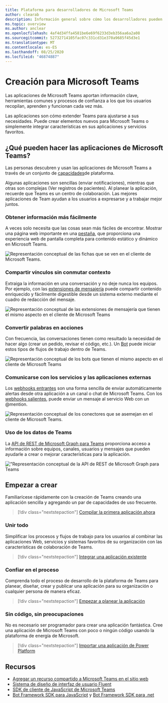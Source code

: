 ```yaml
---
title: Plataforma para desarrolladores de Microsoft Teams
author: clearab
description: Información general sobre cómo los desarrolladores pueden ampliar y personalizar las características de Microsoft Teams con la plataforma de Microsoft Teams.
ms.topic: overview
ms.author: anclear
ms.openlocfilehash: 4af4d34ffa4581be6e69f6233d3eb356aa6a2a08
ms.sourcegitcommit: 52732714105fac07c331cd31e370a9685f45d3e1
ms.translationtype: MT
ms.contentlocale: es-ES
ms.lasthandoff: 08/25/2020
ms.locfileid: "46874887"
---
```

# <a name="building-for-microsoft-teams"></a>Creación para Microsoft Teams

Las aplicaciones de Microsoft Teams aportan información clave, herramientas comunes y procesos de confianza a los que los usuarios recopilan, aprenden y funcionan cada vez más.

Las aplicaciones son cómo extender Teams para ajustarse a sus necesidades. Puede crear elementos nuevos para Microsoft Teams o simplemente integrar características en sus aplicaciones y servicios favoritos.

## <a name="what-can-teams-apps-do"></a>¿Qué pueden hacer las aplicaciones de Microsoft Teams?

Las personas descubren y usan las aplicaciones de Microsoft Teams a través de un conjunto de [capacidades](capabilities-overview.md)de plataforma.

Algunas aplicaciones son sencillas (enviar notificaciones), mientras que otras son complejas (Ver registros de pacientes). Al planear la aplicación, recuerde que Teams es un centro de colaboración. Las mejores aplicaciones de Team ayudan a los usuarios a expresarse y a trabajar mejor juntos.

### <a name="get-information-more-conveniently"></a>Obtener información más fácilmente

A veces solo necesita que las cosas sean más fáciles de encontrar. Mostrar una página web importante en una [pestaña](doc-links/what-are-tabs.md), que proporciona una experiencia web de pantalla completa para contenido estático y dinámico en Microsoft Teams.

![Representación conceptual de las fichas que se ven en el cliente de Microsoft Teams.](doc-links/images/overview-tabs.png)

### <a name="share-links-without-switching-context"></a>Compartir vínculos sin conmutar contexto

Extraiga la información en una conversación y no deje nunca los equipos. Por ejemplo, con las [extensiones de mensajería](doc-links/what-are-messaging-extensions.md) puede compartir contenido enriquecido y fácilmente digestible desde un sistema externo mediante el cuadro de redacción del mensaje.

![Representación conceptual de las extensiones de mensajería que tienen el mismo aspecto en el cliente de Microsoft Teams](doc-links\images\overview-messaging.png)

### <a name="turn-words-into-actions"></a>Convertir palabras en acciones

Con frecuencia, las conversaciones tienen como resultado la necesidad de hacer algo (crear un pedido, revisar el código, etc.). Un [Bot](doc-links/what-are-bots.md) puede iniciar estos tipos de flujos de trabajo dentro de Teams.

![Representación conceptual de los bots que tienen el mismo aspecto en el cliente de Microsoft Teams](doc-links/images/overview-bots.png)

### <a name="communicate-with-external-apps-and-services"></a>Comunicarse con los servicios y las aplicaciones externas

Los [webhooks entrantes](doc-links/what-are-webhooks-and-connectors.md#incoming-webhooks) son una forma sencilla de enviar automáticamente alertas desde otra aplicación a un canal o chat de Microsoft Teams. Con los [webhooks salientes](doc-links/what-are-webhooks-and-connectors.md#outgoing-webhooks), puede enviar un mensaje al servicio Web con un @mention.

![Representación conceptual de los conectores que se asemejan en el cliente de Microsoft Teams.](doc-links/images/overview-connectors.png)

### <a name="utilize-teams-data"></a>Uso de los datos de Teams

La [API de REST de Microsoft Graph para Teams](https://docs.microsoft.com/graph/teams-concept-overview) proporciona acceso a información sobre equipos, canales, usuarios y mensajes que pueden ayudarle a crear o mejorar características para la aplicación.

!["Representación conceptual de la API de REST de Microsoft Graph para Teams](doc-links/images/overview-graph.png)
  
## <a name="start-building"></a>Empezar a crear

   Familiarícese rápidamente con la creación de Teams creando una aplicación sencilla y agregando un par de capacidades de uso frecuente.

   > [!div class="nextstepaction"]
   > [Compilar la primera aplicación ahora](build-your-first-app/build-real-world-app.md)

### <a name="bring-it-all-together"></a>Unir todo

   Simplificar los procesos y flujos de trabajo para los usuarios al combinar las aplicaciones Web, servicios y sistemas favoritos de su organización con las características de colaboración de Teams.

   > [!div class="nextstepaction"]
   > [Integrar una aplicación existente](doc-links/integrating-web-apps.md)

### <a name="trust-the-process"></a>Confiar en el proceso

   Comprenda todo el proceso de desarrollo de la plataforma de Teams para planear, diseñar, crear y publicar una aplicación para su organización o cualquier persona de manera eficaz.

   > [!div class="nextstepaction"]
   > [Empezar a planear la aplicación](doc-links/extensibility-points.md)

### <a name="no-code-no-worries"></a>Sin código, sin preocupaciones

   No es necesario ser programador para crear una aplicación fantástica. Cree una aplicación de Microsoft Teams con poco o ningún código usando la plataforma de energía de Microsoft.

   > [!div class="nextstepaction"]
   > [Importar una aplicación de Power Platform](doc-links/importing-custom-microsoft-apps.md)

## <a name="resources"></a>Recursos

* [Agregar un recurso compartido a Microsoft Teams en el sitio web](doc-links/share-to-teams.md)
* [Sistema de diseño de interfaz de usuario Fluent](https://fluentsite.z22.web.core.windows.net/)
* [SDK de cliente de JavaScript de Microsoft Teams](https://docs.microsoft.com/javascript/api/@microsoft/teams-js/?view=msteams-client-js-latest)
* [Bot Framework SDK para JavaScript](https://github.com/Microsoft/botbuilder-js) y [Bot Framework SDK para .net](https://github.com/Microsoft/botbuilder-dotnet/)
